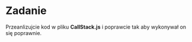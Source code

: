 # Zadanie

Przeanlizujcie kod w pliku **CallStack.js** i poprawcie tak aby wykonywał on się poprawnie.
